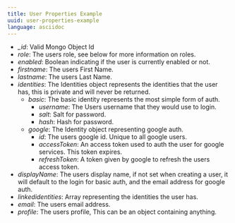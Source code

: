 ```yaml
---
title: User Properties Example
uuid: user-properties-example
language: asciidoc
---
```



* *_id*: Valid Mongo Object Id
* *role*: The users role, see below for more information on roles.
* *enabled*: Boolean indicating if the user is currently enabled or not.
* *firstname*: The users First Name.
* *lastname*: The users Last Name.
* *identities*: The Identities object represents the identities that the user has, this is private and will never be returned.
    * *basic*: The basic identity represents the most simple form of auth.
        * *username*: The Users username that they would use to login.
        * *salt*: Salt for password.
        * *hash*: Hash for password.
    * *google*: The Identity object representing google auth.
        * *id*: The users google id. Unique to all google users.
        * *accessToken*: An access token used to auth the user for google services. This token expires.
        * *refreshToken*: A token given by google to refresh the users access token.
* *displayName*: The users display name, if not set when creating a user, it will default to the login for basic auth, and the email address for google auth.
* *linkedidentities*: Array representing the identities the user has.
* *email*: The users email address.
* *profile*: The users profile, This can be an object containing anything.